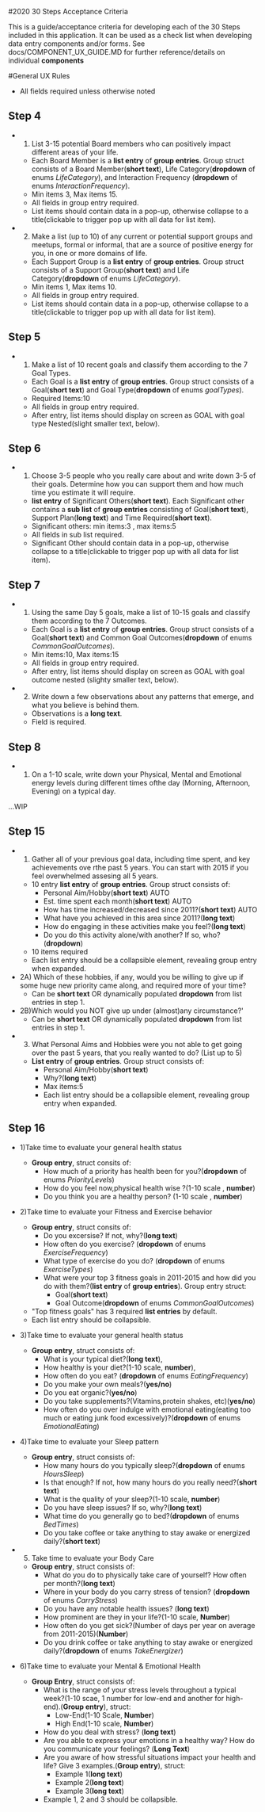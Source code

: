 #2020 30 Steps Acceptance Criteria

This is a guide/acceptance criteria for developing each of the 30 Steps included in this application. It can be used as a check list when developing data entry components and/or forms.
See docs/COMPONENT_UX_GUIDE.MD for further reference/details on individual __components__

#General UX Rules
* All fields required unless otherwise noted

## Step 4
  * 1) List 3-15 potential Board members who can positively impact different areas of your life.
    * Each Board Member is a __list entry__ of __group entries__. Group struct consists of a Board Member(__short text__), Life Category(__dropdown__ of enums _LifeCategory_), and Interaction Frequency (__dropdown__ of enums _InteractionFrequency_).
    * Min items 3, Max items 15. 
    * All fields in group entry required.
    * List items should contain data in a pop-up, otherwise collapse to a title(clickable to trigger pop up with all data for list item).
 
  * 2) Make a list (up to 10) of any current or potential support groups and meetups, formal or informal,  that are a source of positive energy for you, in one or more domains of life.
    * Each Support Group is a __list entry__ of __group entries__. Group struct consists of a Support Group(__short text__) and Life Category(__dropdown__ of enums _LifeCategory_).
    * Min items 1, Max items 10. 
    * All fields in group entry required.
    * List items should contain data in a pop-up, otherwise collapse to a title(clickable to trigger pop up with all data for list item).

## Step 5
  * 1) Make a list of 10 recent goals and classify them according to the 7 Goal Types.
    * Each Goal is a __list entry__ of __group entries__. Group struct consists of a Goal(__short text__) and Goal Type(__dropdown__ of enums _goalTypes_).
    * Required Items:10
    * All fields in group entry required.
    * After entry, list items should display on screen as GOAL with goal type Nested(slight smaller text, below).

## Step 6
  * 1) Choose 3-5 people who you really care about and write down 3-5 of their goals. Determine how you can support them and how much time you estimate it will require.
    * __list entry__ of Significant Others(__short text__). Each Significant other contains a __sub list__ of __group entries__ consisting of Goal(__short text__), Support Plan(__long text__) and Time Required(__short text__).
    * Significant others: min items:3 , max items:5
    * All fields in sub list required.
    * Significant Other should contain data in a pop-up, otherwise collapse to a title(clickable to trigger pop up with all data for list item).

## Step 7
  * 1) Using the same Day 5 goals, make a list of 10-15 goals and classify them according to the 7 Outcomes.
    * Each Goal is a __list entry__ of __group entries__. Group struct consists of a Goal(__short text__) and Common Goal Outcomes(__dropdown__ of enums _CommonGoalOutcomes_).
    * Min items:10, Max items:15
    * All fields in group entry required.
    * After entry, list items should display on screen as GOAL with goal outcome nested (slighty smaller text, below).
  * 2) Write down a few observations about any patterns that emerge, and what you believe is behind them.
    * Observations is a __long text__.
    * Field is required.

## Step 8
  * 1) On a 1-10 scale, write down your Physical, Mental and Emotional energy levels during different times ofthe day (Morning, Afternoon, Evening) on a typical day.

...WIP

## Step 15
* 1) Gather all of your previous goal data, including time spent, and key achievements ove rthe past 5 years. You can start with 2015 if you feel overwhelmed assesing all 5 years.
  * 10 entry __list entry__ of __group entries__. Group struct consists of:
    * Personal Aim/Hobby(__short text__) AUTO
    * Est. time spent each month(__short text__) AUTO
    * How has time increased/decreased since 2011?(__short text__) AUTO
    * What have you achieved in this area since 2011?(__long text__)
    * How do engaging in these activities make you feel?(__long text__)
    * Do you do this activity alone/with another? If so, who?(__dropdown__)
  * 10 items required
  * Each list entry should be a collapsible element, revealing group entry when expanded.
* 2A) Which of these hobbies, if any, would you be willing to give up if some huge new priority came along, and required more of your time?
  * Can be __short text__ OR dynamically populated __dropdown__ from list entries in step 1. 
* 2B)Which would you NOT give up under (almost)any circumstance?'
  * Can be __short text__ OR dynamically populated __dropdown__ from list entries in step 1.
* 3) What Personal Aims and Hobbies were you not able to get going over the past 5 years, that you really wanted to do? (List up to 5)
  * __List entry__ of __group entries__. Group struct consists of:
    * Personal Aim/Hobby(__short text__)
    * Why?(__long text__)
    * Max items:5
    * Each list entry should be a collapsible element, revealing group entry when expanded.

## Step 16
* 1)Take time to evaluate your general health status
  * __Group entry__, struct consits of:
    * How much of a priority has health been for you?(__dropdown__ of enums _PriorityLevels_)
    * How do you feel now,physical health wise ?(1-10 scale , __number__)
    * Do you think you are a healthy person? (1-10 scale , __number__)

* 2)Take time to evaluate your Fitness and Exercise behavior
  * __Group entry__, struct consits of:
    * Do you excersise? If not, why?(__long text__)
    * How often do you exercise? (__dropdown__ of enums _ExerciseFrequency_)
    * What type of exercise do you do? (__dropdown__ of enums _ExerciseTypes_)
    * What were your top 3 fitness goals in 2011-2015 and how did you do with them?(__list entry__ of __group entries__). Group entry struct:
      * Goal(__short text__)
      * Goal Outcome(__dropdown__ of enums _CommonGoalOutcomes_)
  * "Top fitness goals" has 3 required __list entries__ by default.
  * Each list entry should be collapsible.
* 3)Take time to evaluate your general health status
  * __Group entry__, struct consists of:   
    * What is your typical diet?(__long text__),
    * How healthy is your diet?(1-10 scale, __number__),
    * How often do you eat? (__dropdown__ of enums _EatingFrequency_)
    * Do you make your own meals?(__yes/no__) 
    * Do you eat organic?(__yes/no__)
    * Do you take supplements?(Vitamins,protein shakes, etc)(__yes/no__)
    * How often do you over indulge with emotional eating(eating too much or eating junk food excessively)?(__dropdown__ of enums _EmotionalEating_)
* 4)Take time to evaluate your Sleep pattern
  * __Group entry__, struct consists of:
      * How many hours do you typically sleep?(__dropdown__ of enums _HoursSleep_)
      * Is that enough? If not, how many hours do you really need?(__short text__)
      * What is the quality of your sleep?(1-10 scale, __number__)
      * Do you have sleep issues? If so, why?(__long text__)
      * What time do you generally go to bed?(__dropdown__ of enums _BedTimes_)
      * Do you take coffee or take anything to stay awake or energized daily?(__short text__)
* 5) Take time to evaluate your Body Care
  * __Group entry__, struct consists of:
    * What do you do to physically take care of yourself? How often per month?(__long text__)
    * Where in your body do you carry stress of tension? (__dropdown__ of enums _CarryStress_)
    * Do you have any notable health issues? (__long text__)
    * How prominent are they in your life?(1-10 scale, __Number__)
    * How often do you get sick?(Number of days per year on average from 2011-2015)(__Number__)
    * Do you drink coffee or take anything to stay awake or energized daily?(__dropdown__ of enums _TakeEnergizer_)
* 6)Take time to evaluate your Mental & Emotional Health
  * __Group Entry__, struct consists of:
    * What is the range of your stress levels throughout a typical week?(1-10 scae, 1 number for low-end and another for high-end).(__Group entry__), struct:
      * Low-End(1-10 Scale, __Number__)
      * High End(1-10 scale, __Number__)
    * How do you deal with stress? (__long text__)
    * Are you able to express your emotions in a healthy way? How do you communicate your feelings? (__Long Text__)
    * Are you aware of how stressful situations impact your health and life? Give 3 examples.(__Group entry__), struct:
      * Example 1(__long text__)
      * Example 2(__long text__)
      * Example 3(__long text__)
    * Example 1, 2 and 3 should be collapsible.
  
